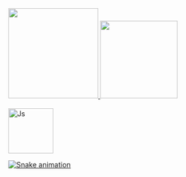 <div>
   <a href="https://github.com/LopezTw">
   <img height="180em" src="https://github-readme-stats.vercel.app/api?username=lopeztw&show_icons=true&theme=tokyonight&include_all_commits=true&count_private=true"/>
   <img height="155em" src="https://github-readme-stats.vercel.app/api/top-langs/?username=lopeztw&layout=compact&langs_count=6&theme=tokyonight"/>
   </div>
   
<div style="display: inline_block"><br>
  <img align="center" alt="Js" height="90" width="90" src="https://cdn.jsdelivr.net/gh/devicons/devicon/icons/java/java-original-wordmark.svg"/>         
  
  ![Snake animation](https://github.com/lopeztw/lopeztw/blob/output/github-contribution-grid-snake.svg)
  
</div>

